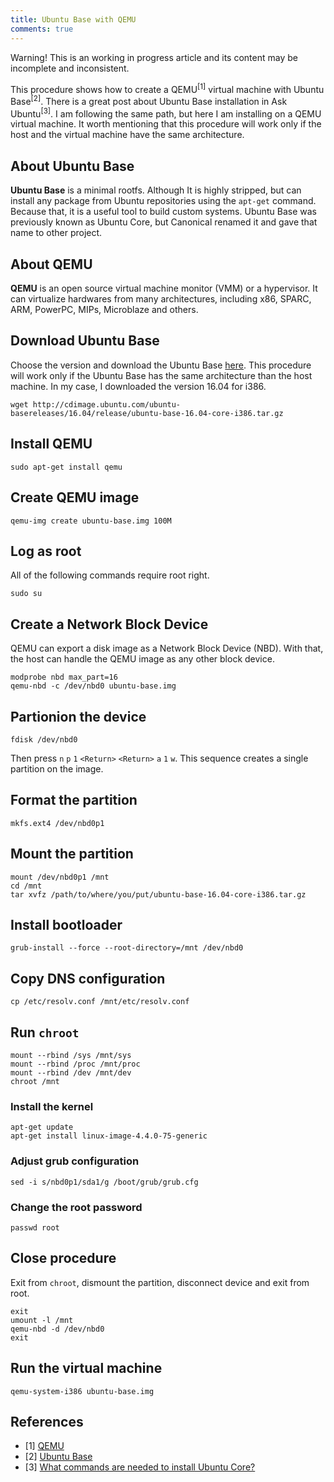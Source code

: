 ```yaml
---
title: Ubuntu Base with QEMU
comments: true
---
```


<div class="alert">Warning! This is an working in progress article and its content may be incomplete and inconsistent.</div>

This procedure shows how to create a QEMU<sup>[1]</sup> virtual machine with Ubuntu Base<sup>[2]</sup>.  There is a great post about Ubuntu Base installation in Ask Ubuntu<sup>[3]</sup>. I am following the same path, but here I am installing on a QEMU virtual machine. It worth mentioning that this procedure will work only if the host and the virtual machine have the same architecture.

## About Ubuntu Base

**Ubuntu Base** is a minimal rootfs. Although It is highly stripped, but can install any package from Ubuntu repositories using the `apt-get` command. Because that, it is a useful tool to build custom systems. Ubuntu Base was previously known as Ubuntu Core, but Canonical renamed it and gave that name to other project. 

## About QEMU

**QEMU** is an open source virtual machine monitor (VMM) or a hypervisor. It can virtualize hardwares from many architectures, including x86, SPARC, ARM, PowerPC, MIPs, Microblaze and others.

## Download Ubuntu Base

Choose the version and download the Ubuntu Base [here](http://cdimage.ubuntu.com/ubuntu-basereleases/). This procedure will work only if the Ubuntu Base has the same architecture than the host machine. In my case, I downloaded the version 16.04 for i386. 

```
wget http://cdimage.ubuntu.com/ubuntu-basereleases/16.04/release/ubuntu-base-16.04-core-i386.tar.gz
```

## Install QEMU

```
sudo apt-get install qemu
```

## Create QEMU image

```
qemu-img create ubuntu-base.img 100M
```

## Log as root

All of the following commands require root right.

```
sudo su
```

## Create a Network Block Device

QEMU can export a disk image as a Network Block Device (NBD). With that, the host can handle the QEMU image as any other block device.  

```
modprobe nbd max_part=16
qemu-nbd -c /dev/nbd0 ubuntu-base.img
```

## Partionion the device

```
fdisk /dev/nbd0
```

Then press `n` `p` `1` `<Return>` `<Return>` `a` `1` `w`. This sequence creates a single partition on the image.

## Format the partition

```
mkfs.ext4 /dev/nbd0p1
```

## Mount the partition

```
mount /dev/nbd0p1 /mnt
cd /mnt
tar xvfz /path/to/where/you/put/ubuntu-base-16.04-core-i386.tar.gz
```

## Install bootloader

```
grub-install --force --root-directory=/mnt /dev/nbd0
```

## Copy DNS configuration

```
cp /etc/resolv.conf /mnt/etc/resolv.conf
```

## Run `chroot`

```
mount --rbind /sys /mnt/sys
mount --rbind /proc /mnt/proc
mount --rbind /dev /mnt/dev
chroot /mnt
```

### Install the kernel

```
apt-get update 
apt-get install linux-image-4.4.0-75-generic
```

### Adjust grub configuration

```
sed -i s/nbd0p1/sda1/g /boot/grub/grub.cfg
```

###  Change the root password

```
passwd root
```

## Close procedure

Exit from `chroot`, dismount the partition, disconnect device and exit from root.

```
exit
umount -l /mnt
qemu-nbd -d /dev/nbd0
exit
```

## Run the virtual machine

```
qemu-system-i386 ubuntu-base.img
```

## References

* [1] [QEMU](http://www.qemu.org/)
* [2] [Ubuntu Base](https://wiki.ubuntu.com/Base)
* [3] [What commands are needed to install Ubuntu Core?](https://askubuntu.com/a/70139/413551)

